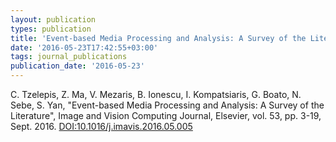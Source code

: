 ```yaml
---
layout: publication
types: publication
title: 'Event-based Media Processing and Analysis: A Survey of the Literature'
date: '2016-05-23T17:42:55+03:00'
tags: journal_publications
publication_date: '2016-05-23'
---
```

C. Tzelepis, Z. Ma, V. Mezaris, B. Ionescu, I. Kompatsiaris, G. Boato, N. Sebe, S. Yan, "Event-based Media Processing and Analysis: A Survey of the Literature", Image and Vision Computing Journal, Elsevier, vol. 53, pp. 3-19, Sept. 2016. [DOI:10.1016/j.imavis.2016.05.005](https://doi.org/10.1016/j.imavis.2016.05.005)
